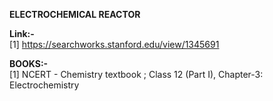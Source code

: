****ELECTROCHEMICAL REACTOR****<br>

****Link:-****<br>
[1] https://searchworks.stanford.edu/view/1345691<br>
 
****BOOKS:-****<br>
[1] NCERT - Chemistry textbook ; Class 12 (Part I), Chapter-3: Electrochemistry
